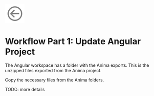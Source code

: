 [![Back to the Beginning](media/arrow-circle-left.svg)](figmaToAngular.md)

# Workflow Part 1: Update Angular Project

The Angular workspace has a folder with the Anima exports. This is the unzipped files exported from the Anima project.

Copy the necessary files from the Anima folders.

TODO: more details
